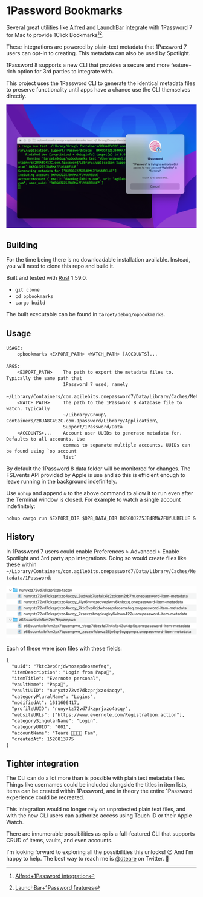 # 1Password Bookmarks

Several great utilities like [Alfred](https://www.alfredapp.com) and [LaunchBar](https://www.obdev.at/products/launchbar/index.html) integrate with 1Password 7 for Mac to provide 1Click Bookmarks[^1][^2].

These integrations are powered by plain-text metadata that 1Password 7 users can opt-in to creating. This metadata can also be used by Spotlight.

1Password 8 supports a new CLI that provides a secure and more feature-rich option for 3rd parties to integrate with.

This project uses the 1Password CLI to generate the identical metadata files to preserve functionality until apps have a chance use the CLI themselves directly.

![opbookmarks authorizing with 1Password 8](./images/opbookmarks.png)

## Building

For the time being there is no downloadable installation available. Instead, you will need to clone this repo and build it.

Built and tested with [Rust](https://www.rust-lang.org) 1.59.0.

- `git clone`
- `cd opbookmarks`
- `cargo build`

The built executable can be found in `target/debug/opbookmarks`.

## Usage

```
USAGE:
    opbookmarks <EXPORT_PATH> <WATCH_PATH> [ACCOUNTS]...

ARGS:
    <EXPORT_PATH>    The path to export the metadata files to. Typically the same path that
                     1Password 7 used, namely
                     ~/Library/Containers/com.agilebits.onepassword7/Data/Library/Caches/Metadata/1Password
    <WATCH_PATH>     The path to the 1Password 8 database file to watch. Typically
                     ~/Library/Group\ Containers/2BUA8C4S2C.com.1password/Library/Application\
                     Support/1Password/Data
    <ACCOUNTS>...    Account user UUIDs to generate metadata for. Defaults to all accounts. Use
                     commas to separate multiple accounts. UUIDs can be found using `op account
                     list`
```

By default the 1Password 8 data folder will be monitored for changes. The FSEvents API provided by Apple is use and so this is efficient enough to leave running in the background indefinitely.

Use `nohup` and append `&` to the above command to allow it to run even after the Terminal window is closed. For example to watch a single account indefinitely:

`nohup cargo run $EXPORT_DIR $OP8_DATA_DIR BXRGOJ2Z5JB4RMA7FUYUURELUE &`

## History

In 1Password 7 users could enable Preferences > Advanced > Enable Spotlight and 3rd party app integrations. Doing so would create files like these within `~/Library/Containers/com.agilebits.onepassword7/Data/Library/Caches/Metadata/1Password`:

![Created metadata files for items when 3rd-party app integration was enabled](./images/1password-7-metadata.png)

Each of these were json files with these fields:

```
{
  "uuid": "7ktc3vp6rjdwhosepdeosmefeq",
  "itemDescription": "Login from Papa🐻",
  "itemTitle": "Evernote personal",
  "vaultName": "Papa🐻",
  "vaultUUID": "nunyxtz72vd7dkzprjxzo4acqy",
  "categoryPluralName": "Logins",
  "modifiedAt": 1611606417,
  "profileUUID": "nunyxtz72vd7dkzprjxzo4acqy",
  "websiteURLs": ["https://www.evernote.com/Registration.action"],
  "categorySingularName": "Login",
  "categoryUUID": "001",
  "accountName": "Teare 👨‍👩‍👧‍👦 Fam",
  "createdAt": 1520813775
}
```

## Tighter integration

The CLI can do a lot more than is possible with plain text metadata files. Things like usernames could be included alongside the titles in item lists, items can be created within 1Password, and in theory the entire 1Password experience could be recreated.

This integration would no longer rely on unprotected plain text files, and with the new CLI users can authorize access using Touch ID or their Apple Watch.

There are innumerable possibilities as `op` is a full-featured CLI that supports CRUD of items, vaults, and even accounts.

I'm looking forward to exploring all the possibilities this unlocks! 😍 And I'm happy to help. The best way to reach me is [@dteare](https://twitter.com/dteare) on Twitter. 🤗

[^1]: [Alfred+1Password integration](https://www.alfredapp.com/help/features/1password/)
[^2]: [LaunchBar+1Password features](https://www.obdev.at/products/launchbar/features.html)
